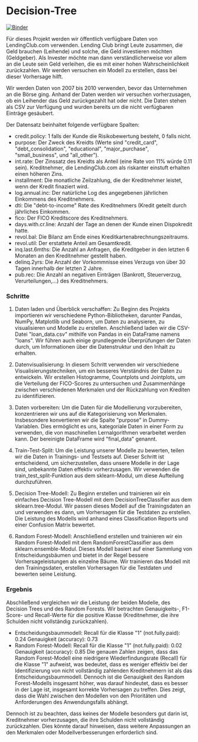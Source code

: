 # Decision-Tree
[![Binder](https://mybinder.org/badge_logo.svg)](https://mybinder.org/v2/gh/beckceline/Decision-Tree/HEAD)

Für dieses Projekt werden wir öffentlich verfügbare Daten von LendingClub.com verwenden. Lending Club bringt Leute zusammen, die Geld brauchen (Leihende) und solche, die Geld investieren möchten (Geldgeber). Als Invester möchte man dann verständlicherweise vor allem an die Leute sein Geld verleihen, die es mit einer hohen Wahrscheinlichkeit zurückzahlen. Wir werden versuchen ein Modell zu erstellen, dass bei dieser Vorhersage hilft.

Wir werden Daten von 2007 bis 2010 verwenden, bevor das Unternehmen an die Börse ging. Anhand der Daten werden wir versuchen vorherzusagen, ob ein Leihender das Geld zurückgezahlt hat oder nicht. Die Daten stehen als CSV zur Verfügung und wurden bereits um die nicht verfügbaren Einträge gesäubert.

Der Datensatz beinhaltet folgende verfügbare Spalten:

* credit.policy: 1 falls der Kunde die Risikobewertung besteht, 0 falls nicht.
* purpose: Der Zweck des Kreidts (Werte sind "credit_card", "debt_consolidation", "educational", "major_purchase", "small_business", und "all_other").
* int.rate: Der Zinssatz des Kreidts als Anteil (eine Rate von 11% würde 0.11 sein). Kreditnehmer, die LendingClub.com als riskanter einstuft erhalten einen höheren Zins.
* installment: Die monatliche Zeilzahlung, die der Kreditnehmer leistet, wenn der Kredit finaziert wird.
* log.annual.inc: Der natürliche Log des angegebenen jährlichen Einkommens des Kreditnehmers.
* dti: Die "debt-to-income" Rate des Kreditnehmers (Kredit geteilt durch jährliches Einkommen.
* fico: Der FICO Kreditscore des Kreditnehmers.
* days.with.cr.line: Anzahl der Tage an denen der Kunde einen Dispokredit hatte.
* revol.bal: Die Bilanz am Ende eines Kreditkartenabrechnungszeitraums.
* revol.util: Der erstattete Anteil am Gesamtkredit.
* inq.last.6mths: Die Anzahl an Anfragen, die Kreditgeber in den letzten 6 Monaten an den Kreditnehmer gestellt haben.
* delinq.2yrs: Die Anzahl der Vorkommnisse eines Verzugs von über 30 Tagen innerhalb der letzten 2 Jahre.
* pub.rec: Die Anzahl an negativen Einträgen (Bankrott, Steuerverzug, Verurteilungen,...) des Kreditnehmers.


### Schritte

1. Daten laden und Überblick verschaffen: Zu Beginn des Projekts importieren wir verschiedene Python-Bibliotheken, darunter Pandas, NumPy, Matplotlib und Seaborn, um Daten zu analysieren, zu visualisieren und Modelle zu erstellen. Anschließend laden wir die CSV-Datei "loan_data.csv" mithilfe von Pandas in ein DataFrame namens "loans". Wir führen auch einige grundlegende Überprüfungen der Daten durch, um Informationen über die Datenstruktur und den Inhalt zu erhalten.

2. Datenvisualisierung: In diesem Schritt verwenden wir verschiedene Visualisierungstechniken, um ein besseres Verständnis der Daten zu entwickeln. Wir erstellen Histogramme, Countplots und Jointplots, um die Verteilung der FICO-Scores zu untersuchen und Zusammenhänge zwischen verschiedenen Merkmalen und der Rückzahlung von Krediten zu identifizieren.

3. Daten vorbereiten: Um die Daten für die Modellierung vorzubereiten, konzentrieren wir uns auf die Kategorisierung von Merkmalen. Insbesondere konvertieren wir die Spalte "purpose" in Dummy-Variablen. Dies ermöglicht es uns, kategoriale Daten in einer Form zu verwenden, die von maschinellen Lernalgorithmen verarbeitet werden kann. Der bereinigte DataFrame wird "final_data" genannt.

4. Train-Test-Split: Um die Leistung unserer Modelle zu bewerten, teilen wir die Daten in Trainings- und Testsets auf. Dieser Schritt ist entscheidend, um sicherzustellen, dass unsere Modelle in der Lage sind, unbekannte Daten effektiv vorherzusagen. Wir verwenden die train_test_split-Funktion aus dem sklearn-Modul, um diese Aufteilung durchzuführen.

5. Decision Tree-Modell: Zu Beginn erstellen und trainieren wir ein einfaches Decision Tree-Modell mit dem DecisionTreeClassifier aus dem sklearn.tree-Modul. Wir passen dieses Modell auf die Trainingsdaten an und verwenden es dann, um Vorhersagen für die Testdaten zu erstellen. Die Leistung des Modells wird anhand eines Classification Reports und einer Confusion Matrix bewertet.

6. Random Forest-Modell: Anschließend erstellen und trainieren wir ein Random Forest-Modell mit dem RandomForestClassifier aus dem sklearn.ensemble-Modul. Dieses Modell basiert auf einer Sammlung von Entscheidungsbäumen und bietet in der Regel bessere Vorhersageleistungen als einzelne Bäume. Wir trainieren das Modell mit den Trainingsdaten, erstellen Vorhersagen für die Testdaten und bewerten seine Leistung.

### Ergebnis

Abschließend vergleichen wir die Leistung der beiden Modelle, des Decision Trees und des Random Forests. Wir betrachten Genauigkeits-, F1-Score- und Recall-Werte für die positive Klasse (Kreditnehmer, die ihre Schulden nicht vollständig zurückzahlen). 

- Entscheidungsbaummodell:
Recall für die Klasse "1" (not.fully.paid): 0.24
Genauigkeit (accuracy): 0.73
- Random Forest-Modell:
Recall für die Klasse "1" (not.fully.paid): 0.02
Genauigkeit (accuracy): 0.85
Die genauen Zahlen zeigen, dass das Random Forest-Modell eine niedrigere Wiederfindungsrate (Recall) für die Klasse "1" aufweist, was bedeutet, dass es weniger effektiv bei der Identifizierung von nicht vollständig zahlenden Kreditnehmern ist als das Entscheidungsbaummodell. Dennoch ist die Genauigkeit des Random Forest-Modells insgesamt höher, was darauf hindeutet, dass es besser in der Lage ist, insgesamt korrekte Vorhersagen zu treffen. Dies zeigt, dass die Wahl zwischen den Modellen von den Prioritäten und Anforderungen des Anwendungsfalls abhängt.

Dennoch ist zu beachten, dass keines der Modelle besonders gut darin ist, Kreditnehmer vorherzusagen, die ihre Schulden nicht vollständig zurückzahlen. Dies könnte darauf hinweisen, dass weitere Anpassungen an den Merkmalen oder Modellverbesserungen erforderlich sind.
